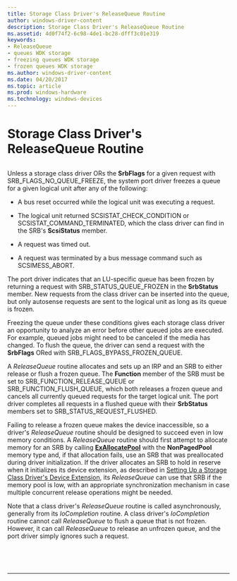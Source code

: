 ```yaml
---
title: Storage Class Driver's ReleaseQueue Routine
author: windows-driver-content
description: Storage Class Driver's ReleaseQueue Routine
ms.assetid: 4d0f74f2-6c98-4de1-bc28-dfff3c01e319
keywords:
- ReleaseQueue
- queues WDK storage
- freezing queues WDK storage
- frozen queues WDK storage
ms.author: windows-driver-content
ms.date: 04/20/2017
ms.topic: article
ms.prod: windows-hardware
ms.technology: windows-devices
---
```


# Storage Class Driver's ReleaseQueue Routine


## <span id="ddk_storage_class_drivers_releasequeue_routine_kg"></span><span id="DDK_STORAGE_CLASS_DRIVERS_RELEASEQUEUE_ROUTINE_KG"></span>


Unless a storage class driver ORs the **SrbFlags** for a given request with SRB\_FLAGS\_NO\_QUEUE\_FREEZE, the system port driver freezes a queue for a given logical unit after any of the following:

-   A bus reset occurred while the logical unit was executing a request.

-   The logical unit returned SCSISTAT\_CHECK\_CONDITION or SCSISTAT\_COMMAND\_TERMINATED, which the class driver can find in the SRB's **ScsiStatus** member.

-   A request was timed out.

-   A request was terminated by a bus message command such as SCSIMESS\_ABORT.

The port driver indicates that an LU-specific queue has been frozen by returning a request with SRB\_STATUS\_QUEUE\_FROZEN in the **SrbStatus** member. New requests from the class driver can be inserted into the queue, but only autosense requests are sent to the logical unit as long as its queue is frozen.

Freezing the queue under these conditions gives each storage class driver an opportunity to analyze an error before other queued jobs are executed. For example, queued jobs might need to be canceled if the media has changed. To flush the queue, the driver can send a request with the **SrbFlags** ORed with SRB\_FLAGS\_BYPASS\_FROZEN\_QUEUE.

A *ReleaseQueue* routine allocates and sets up an IRP and an SRB to either release or flush a frozen queue. The **Function** member of the SRB must be set to SRB\_FUNCTION\_RELEASE\_QUEUE or SRB\_FUNCTION\_FLUSH\_QUEUE, which both releases a frozen queue and cancels all currently queued requests for the target logical unit. The port driver completes all requests in a flushed queue with their **SrbStatus** members set to SRB\_STATUS\_REQUEST\_FLUSHED.

Failing to release a frozen queue makes the device inaccessible, so a driver's *ReleaseQueue* routine should be designed to succeed even in low memory conditions. A *ReleaseQueue* routine should first attempt to allocate memory for an SRB by calling [**ExAllocatePool**](https://msdn.microsoft.com/library/windows/hardware/ff544501) with the **NonPagedPool** memory type and, if that allocation fails, use an SRB that was preallocated during driver initialization. If the driver allocates an SRB to hold in reserve when it initializes its device extension, as described in [Setting Up a Storage Class Driver's Device Extension](setting-up-a-storage-class-driver-s-device-extension.md), its *ReleaseQueue* can use that SRB if the memory pool is low, with an appropriate synchronization mechanism in case multiple concurrent release operations might be needed.

Note that a class driver's *ReleaseQueue* routine is called asynchronously, generally from its *IoCompletion* routine. A class driver's *IoCompletion* routine cannot call *ReleaseQueue* to flush a queue that is not frozen. However, it can call *ReleaseQueue* to release an unfrozen queue, and the port driver simply ignores such a request.

 

 


--------------------



